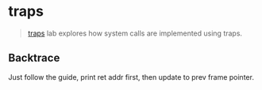 # traps

> [traps](https://pdos.csail.mit.edu/6.S081/2020/labs/traps.html) lab explores
> how system calls are implemented using traps.

## Backtrace

Just follow the guide, print ret addr first, then update to prev frame pointer.
